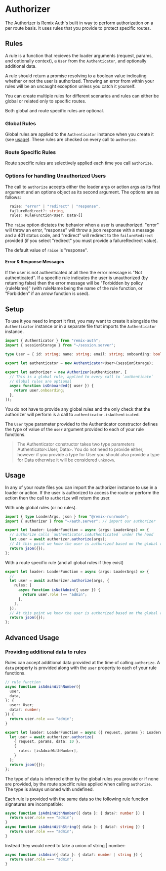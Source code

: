 # Authorizer

The Authorizer is Remix Auth's built in way to perform authorization on a per route basis. It uses rules that you provide to protect specific routes.

## Rules

A rule is a function that recieves the loader arguments (request, params, and optionally context), a `User` from the `Authenticator`, and optionally additional data.

A rule should return a promise resolving to a boolean value indicating whether or not the user is authorized. Throwing an error from within your rules will be an uncaught exception unless you catch it yourself.

You can create multiple rules for different scenarios and rules can either be global or related only to specific routes.

Both global and route specific rules are optional.

### Global Rules

Global rules are applied to the `Authenticator` instance when you create it (see [usage](#usage)). These rules are checked on every call to `authorize`.

### Route Specific Rules

Route specific rules are selectively applied each time you call `authorize`.

### Options for handling Unauthorized Users

The call to `authorize` accepts either the loader args or action args as its first argument and an options object as its second argument. The options are as follows:

```ts
  raise: "error" | "redirect" | "response",
  failureRedirect?: string,
  rules: RuleFunction<User, Data>[]
```

The `raise` option dictates the behavior when a user is unauthorized. "error" will throw an error, "response" will throw a json response with a message and a 401 status code, and "redirect" will redirect to the `failureRedirect` provided (if you select "redirect" you must provide a failureRedirect value).

The default value of `raise` is "response".

#### Error & Response Messages

If the user is not authenticated at all then the error message is "Not authenticated". If a specific rule indicates the user is unauthorized (by returning false) then the error message will be "Forbidden by policy {ruleName}" (with ruleName being the name of the rule function, or "Forbidden" if an arrow function is used).

## Setup

To use it you need to import it first, you may want to create it alongside the `Authenticator` instance or in a separate file that imports the `Authenticator` instance.

```ts
import { Authenticator } from "remix-auth";
import { sessionStorage } from "~/session.server";

type User = { id: string; name: string; email: string; onboarding: boolean };

export let authenticator = new Authenticator<User>(sessionStorage);

export let authorizer = new Authorizer(authenticator, [
  // This is a global rule, applied to every call to `authenticate`
  // Global rules are optional
  async function isOnboarded({ user }) {
    return user.onboarding;
  },
]);
```

You do not have to provide any global rules and the only check that the authorizer will perform is a call to `authenticator.isAuthenticated`.

The `User` type parameter provided to the Authenticator constructor defines the type of value of the `user` argument provided to each of your rule functions.

> The Authenticator constructor takes two type parameters Authenticator<User, Data>. You do not need to provide either, however if you provide a type for User you should also provide a type for Data otherwise it will be considered `unknown`.

## Usage

In any of your route files you can import the authorizer instance to use in a loader or action. If the user is authorized to access the route or perform the action then the call to `authorize` will return the user.

With only global rules (or no rules).

```ts
import { type LoaderArgs, json } from "@remix-run/node";
import { authorizer } from "~/auth.server"; // import our authorizer

export let loader: LoaderFunction = async (args: LoaderArgs) => {
  // authorize calls `authenticator.isAuthenticated` under the hood
  let user = await authorizer.authorize(args);
  // At this point we know the user is authorized based on the global rules
  return json({});
};
```

With a route specific rule (and all global rules if they exist)

```ts
export let loader: LoaderFunction = async (args: LoaderArgs) => {
  //
  let user = await authorizer.authorize(args, {
    rules: [
      async function isNotAdmin({ user }) {
        return user.role !== "admin";
      },
    ],
  });
  // At this point we know the user is authorized based on the global rules and the route specific rule applied above
  return json({});
};
```

## Advanced Usage

### Providing additional data to rules

Rules can accept additional data provided at the time of calling `authorize`. A `data` property is provided along with the `user` property to each of your rule functions.

```ts
// rule function
async function isAdminWithNumber({
  user,
  data,
}: {
  user: User;
  data?: number;
}) {
  return user.role === "admin";
}

export let loader: LoaderFunction = async ({ request, params }: LoaderArgs) => {
  let user = await authorizer.authorize(
    { request, params, data: 10 },
    {
      rules: [isAdminWithNumber],
    }
  );
  return json({});
};
```

The type of data is inferred either by the global rules you provide or if none are provided, by the route specific rules applied when calling `authorize`. The type is always unioned with undefined.

Each rule is provided with the same data so the following rule function signatures are incompatible:

```ts
async function isAdminWithNumber({ data }: { data?: number }) {
  return user.role === "admin";
}
async function isAdminWithString({ data }: { data?: string }) {
  return user.role === "admin";
}
```

Instead they would need to take a union of string | number:

```ts
async function isAdmin({ data }: { data?: number | string }) {
  return user.role === "admin";
}
```
